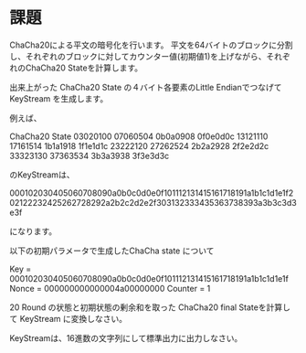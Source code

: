 # 課題
ChaCha20による平文の暗号化を行います。
平文を64バイトのブロックに分割し、それぞれのブロックに対してカウンター値(初期値1)を上げながら、それぞれのChaCha20 Stateを計算します。

出来上がった ChaCha20 State の４バイト各要素のLittle Endianでつなげて KeyStream を生成します。

例えば、

ChaCha20 State
03020100 07060504 0b0a0908 0f0e0d0c
13121110 17161514 1b1a1918 1f1e1d1c
23222120 27262524 2b2a2928 2f2e2d2c
33323130 37363534 3b3a3938 3f3e3d3c

のKeyStreamは、

000102030405060708090a0b0c0d0e0f101112131415161718191a1b1c1d1e1f202122232425262728292a2b2c2d2e2f303132333435363738393a3b3c3d3e3f

になります。

以下の初期パラメータで生成したChaCha state について

Key = 000102030405060708090a0b0c0d0e0f101112131415161718191a1b1c1d1e1f
Nonce = 000000000000004a00000000
Counter = 1

20 Round の状態と初期状態の剰余和を取った ChaCha20 final Stateを計算して KeyStream に変換しなさい。

KeyStreamは、16進数の文字列にして標準出力に出力しなさい。

